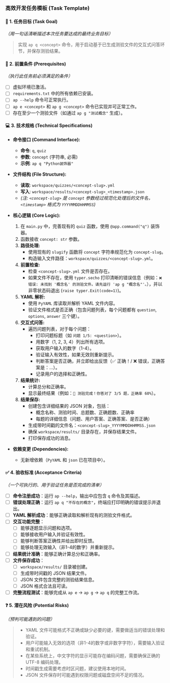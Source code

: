 ### **高效开发任务模板 (Task Template)**

#### 🎯 **1. 任务目标 (Task Goal)**

*（用一句话清晰描述本次任务要达成的最终业务目标）*
> 实现 `ap q <concept>` 命令，用于启动基于已生成测验文件的交互式问答环节，并保存测验结果。

#### 📝 **2. 前置条件 (Prerequisites)**

*（执行此任务前必须满足的条件）*

- [ ] 虚拟环境已激活。
- [ ] `requirements.txt` 中的所有依赖已安装。
- [ ] `ap --help` 命令可正常执行。
- [ ] `ap e <concept>` 和 `ap g <concept>` 命令已实现并可正常工作。
- [ ] 存在至少一个测验文件（如通过 `ap g "测试概念"` 生成）。

#### 💻 **3. 技术规格 (Technical Specifications)**

- **命令接口 (Command Interface):**
  - **命令**: `q`, `quiz`
  - **参数**: `concept` (字符串, 必需)
  - **示例**: `ap q "Python装饰器"`

- **文件结构 (File Structure):**
  - **读取**: `workspace/quizzes/<concept-slug>.yml`
  - **写入**: `workspace/results/<concept-slug>_<timestamp>.json`
  - *(注: `<concept-slug>` 是 `concept` 参数经过规范化处理后的文件名，`<timestamp>` 格式为 `YYYYMMDDHHMMSS`)*

- **核心逻辑 (Core Logic):**
    1. 在 `main.py` 中，完善现有的 `quiz` 函数，使用 `@app.command("q")` 装饰器。
    2. 函数接收 `concept: str` 参数。
    3. **路径处理:**
        - 使用现有的 `slugify` 函数将 `concept` 字符串规范化为 `concept-slug`。
        - 构造输入文件路径：`workspace/quizzes/<concept-slug>.yml`。
    4. **前置检查:**
        - 检查 `<concept-slug>.yml` 文件是否存在。
        - 如果文件不存在，使用 `typer.secho` 打印清晰的错误信息（例如：`❌ 错误: 未找到 '概念名' 的测验文件。请先运行 'ap g "概念名"'。`），并以非零状态码退出 (`raise typer.Exit(code=1)`)。
    5. **YAML 解析:**
        - 使用 `PyYAML` 库读取并解析 YAML 文件内容。
        - 验证文件格式是否正确（包含问题列表，每个问题都有 `question`, `options`, `answer` 三个键）。
    6. **交互式问答:**
        - 遍历问题列表，对于每个问题：
            - 打印问题标题（如 `问题 1/5: <question>`）。
            - 用数字（1, 2, 3, 4）列出所有选项。
            - 获取用户输入的数字（1-4）。
            - 验证输入有效性，如果无效则重新提示。
            - 判断答案是否正确，并立即给出反馈（✅ 正确！/ ❌ 错误，正确答案是：...）。
            - 记录用户的选择和正确性。
    7. **结果统计:**
        - 计算总分和正确率。
        - 显示最终结果（例如：`🎉 测验完成！你答对了 3/5 题，正确率 60%`）。
    8. **结果保存:**
        - 创建包含详细结果的 JSON 对象，包括：
            - 概念名称、测验时间、总题数、正确题数、正确率
            - 每题的详细信息（问题、用户答案、正确答案、是否正确）
        - 生成带时间戳的文件名：`<concept-slug>_YYYYMMDDHHMMSS.json`
        - 确保 `workspace/results/` 目录存在，并保存结果文件。
        - 打印保存成功的消息。

- **依赖变更 (Dependencies):**
  - 无新增依赖（`PyYAML` 和 `json` 已在项目中）。

#### ✅ **4. 验收标准 (Acceptance Criteria)**

*（一个可执行的、用于验证任务是否完成的清单）*

- [ ] **命令注册成功**：运行 `ap --help`，输出中应包含 `q` 命令及其描述。
- [ ] **错误处理正确**：运行 `ap q "不存在的概念"`，终端应打印明确的错误提示并退出。
- [ ] **YAML 解析成功**：能够正确读取和解析现有的测验文件格式。
- [ ] **交互功能完整**：
  - [ ] 能够逐题显示问题和选项。
  - [ ] 能够接收用户输入并验证有效性。
  - [ ] 能够判断答案正确性并给出即时反馈。
  - [ ] 能够处理无效输入（非1-4的数字）并重新提示。
- [ ] **结果统计准确**：能够正确计算总分和正确率。
- [ ] **文件保存成功**：
  - [ ] `workspace/results/` 目录被创建。
  - [ ] 生成带时间戳的 JSON 结果文件。
  - [ ] JSON 文件包含完整的测验结果信息。
  - [ ] JSON 格式合法且可读。
- [ ] **完整流程测试**：能够完成从 `ap e` -> `ap g` -> `ap q` 的完整工作流。

#### ❓ **5. 潜在风险 (Potential Risks)**

*（预判可能遇到的问题）*
>
> - YAML 文件可能格式不正确或缺少必要的键，需要做适当的错误处理和验证。
> - 用户可能输入无效的选项（非1-4的数字或非数字字符），需要输入验证和重试机制。
> - 在某些系统上，中文字符的显示可能存在编码问题，需要确保正确的 UTF-8 编码处理。
> - 时间戳生成需要考虑时区问题，建议使用本地时间。
> - JSON 文件保存时可能遇到权限问题或磁盘空间不足的情况。
